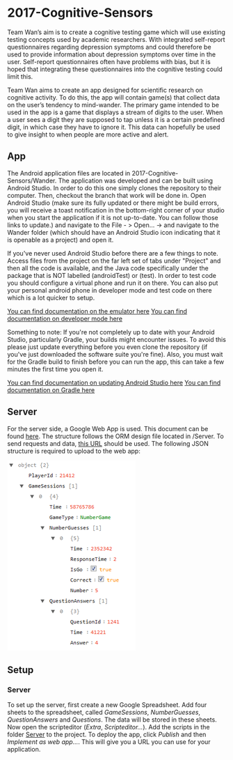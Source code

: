 # 2017-Cognitive-Sensors
Team Wan’s aim is to create a cognitive testing game which will use existing testing concepts used by academic researchers. With integrated self-report questionnaires regarding depression symptoms and could therefore be used to provide information about depression symptoms over time in the user. Self-report questionnaires often have problems with bias, but it is hoped that integrating these questionnaires into the cognitive testing could limit this.

Team Wan aims to create an app designed for scientific research on cognitive activity. To do this, the app will contain game(s) that collect data on the user’s tendency to mind-wander. The primary game intended to be used in the app is a game that displays a stream of digits to the user. When a user sees a digit they are supposed to tap unless it is a certain predefined digit, in which case they have to ignore it. This data can hopefully be used to give insight to when people are more active and alert.

## App
The Android application files are located in 2017-Cognitive-Sensors/Wander. The application was developed and can be built using Android Studio.  In order to do this one simply clones the repository to their computer.  Then, checkout the branch that work will be done in.  Open Android Studio (make sure its fully updated or there might be build errors, you will receive a toast notification in the bottom-right corner of your studio when you start the application if it is not up-to-date.  You can follow those links to update.) and navigate to the File - > Open... -> and navigate to the Wander folder (which should have an Android Studio icon indicating that it is openable as a project) and open it.

If you've never used Android Studio before there are a few things to note.  Access files from the project on the far left set of tabs under "Project" and then all the code is available, and the Java code specifically under the package that is NOT labelled (androidTest) or (test).  In order to test code you should configure a virtual phone and run it on there.  You can also put your personal android phone in developer mode and test code on there which is a lot quicker to setup.

[You can find documentation on the emulator here](https://developer.android.com/studio/run/emulator.html)
[You can find documentation on developer mode here](https://www.howtogeek.com/129728/how-to-access-the-developer-options-menu-and-enable-usb-debugging-on-android-4.2/)

Something to note: If you're not completely up to date with your Android Studio, particularly Gradle, your builds might encounter issues.  To avoid this please just update everything before you even clone the repository (if you've just downloaded the software suite you're fine).  Also, you must wait for the Gradle build to finish before you can run the app, this can take a few minutes the first time you open it.

[You can find documentation on updating Android Studio here](https://developer.android.com/studio/intro/update.html)
[You can find documentation on Gradle here](https://developer.android.com/studio/releases/gradle-plugin.html)

## Server
For the server side, a Google Web App is used. This document can be found [here](https://docs.google.com/spreadsheets/d/11B4swCBJJOPQxJuCC7GZ-atJyUtk2wHHVclxLwEtkOI/edit#gid=978512187). The structure follows the ORM design file located in /Server. To send requests and data, [this URL](https://script.google.com/macros/s/AKfycbxvbf-dg4ZYc-vFpCCygBgsPpcHl7G31kMmouhhbA6pO-2luQk/exec) should be used. The following JSON structure is required to upload to the web app: 

![JSON structure accepted by web app. This is also available in the architecture document.](Server/JSON_structure.png)

## Setup

### Server
To set up the server, first create a new Google Spreadsheet. Add four sheets to the spreadsheet, called *GameSessions*, *NumberGuesses*, *QuestionAnswers* and *Questions*. The data will be stored in these sheets. Now open the scripteditor (*Extra*, *Scripteditor…*). Add the scripts in the folder [Server](Server) to the project. To deploy the app, click *Publish* and then *Implement as web app…*. This will give you a URL you can use for your application.
